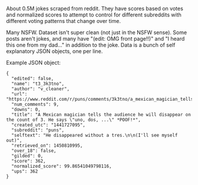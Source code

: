 About 0.5M jokes scraped from reddit.
They have scores based on votes and normalized scores to attempt to control for different subreddits with different voting patterns that change over time.

Many NSFW.
Dataset isn't super clean (not just in the NSFW sense).
Some posts aren't jokes, and many have "(edit: OMG front page!!)" and "I heard this one from my dad..." in addition to the joke.
Data is a bunch of self explanatory JSON objects, one per line.

Example JSON object:
```
{
  "edited": false,
  "name": "t3_3k3tno",
  "author": "v_cleaner",
  "url": "https://www.reddit.com/r/puns/comments/3k3tno/a_mexican_magician_tells_the_audience_he_will/",
  "num_comments": 9,
  "downs": 0,
  "title": "A Mexican magician tells the audience he will disappear on the count of 3. He says \"uno, dos, ...\" *POOF!*",
  "created_utc": "1441727095",
  "subreddit": "puns",
  "selftext": "He disappeared without a tres.\n\n(I'll see myself out)",
  "retrieved_on": 1450810995,
  "over_18": false,
  "gilded": 0,
  "score": 362,
  "normalized_score": 99.86541049798116,
  "ups": 362
}
```
